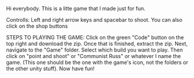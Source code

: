 Hi everybody. This is a litte game that I made just for fun.

Controlls: Left and right arrow keys and spacebar to shoot. You can also click on the shop buttons

STEPS TO PLAYING THE GAME:
Click on the green "Code" button on the top right and download the zip.
Once that is finished, extract the zip.
Next, navigate to the "Game" folder.
Select which build you want to play.
Then click on "point and shoot" or "Communist Russ" or whatever I name the game. (This one should be the one with the game's icon, not the folders or the other unity stuff).
Now have fun!
